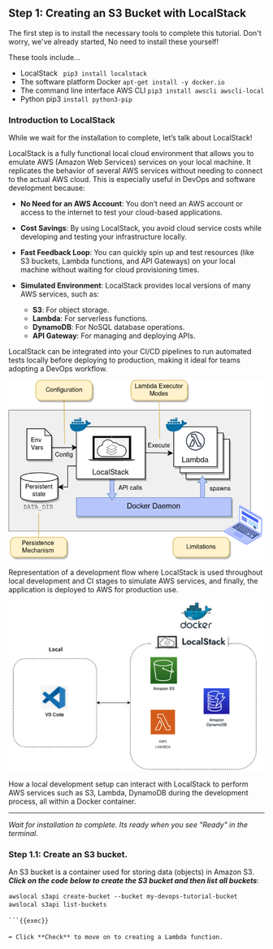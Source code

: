 ## Step 1: Creating an S3 Bucket with LocalStack

The first step is to install the necessary tools to complete this tutorial.
Don't worry, we've already started, No need to install these yourself!

These tools include…

- LocalStack
  ` pip3 install localstack`
- The software platform Docker
  `apt-get install -y docker.io`
- The command line interface AWS CLI
  `pip3 install awscli awscli-local`
- Python pip3
  `install python3-pip`

### Introduction to LocalStack

While we wait for the installation to complete, let’s talk about LocalStack!

LocalStack is a fully functional local cloud environment that allows you to emulate AWS (Amazon Web Services) services on your local machine. It replicates the behavior of several AWS services without needing to connect to the actual AWS cloud. This is especially useful in DevOps and software development because:

- **No Need for an AWS Account**: You don’t need an AWS account or access to the internet to test your cloud-based applications.
- **Cost Savings**: By using LocalStack, you avoid cloud service costs while developing and testing your infrastructure locally.
- **Fast Feedback Loop**: You can quickly spin up and test resources (like S3 buckets, Lambda functions, and API Gateways) on your local machine without waiting for cloud provisioning times.
- **Simulated Environment**: LocalStack provides local versions of many AWS services, such as:

  - **S3**: For object storage.
  - **Lambda**: For serverless functions.
  - **DynamoDB**: For NoSQL database operations.
  - **API Gateway**: For managing and deploying APIs. 

LocalStack can be integrated into your CI/CD pipelines to run automated tests locally before deploying to production, making it ideal for teams adopting a DevOps workflow.

![understanding-local-stack-schema](./image.png)

Representation of a development flow where LocalStack is used throughout local development and CI stages to simulate AWS services, and finally, the application is deployed to AWS for production use.

![local-development-setup](./graph.png)

How a local development setup can interact with LocalStack to perform AWS services such as S3, Lambda, DynamoDB during the development process, all within a Docker container.

---
*Wait for installation to complete. Its ready when you see "Ready" in the terminal.*

### Step 1.1: Create an S3 bucket. 
An S3 bucket is a container used for storing data (objects) in Amazon S3. 
***Click on the code below to create the S3 bucket and then list all buckets***:
```
awslocal s3api create-bucket --bucket my-devops-tutorial-bucket
awslocal s3api list-buckets

```{{exec}}

➡️ Click **Check** to move on to creating a Lambda function.

